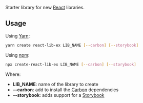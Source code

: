 Starter library for new [React](https://reactjs.org/) libraries.

## Usage

Using [Yarn](https://yarnpkg.com/):

```bash
yarn create react-lib-ex LIB_NAME [--carbon] [--storybook]
```

Using [npm](https://www.npmjs.com/package/npx):

```bash
npx create-react-lib-ex LIB_NAME [--carbon] [--storybook]
```

Where:

- **LIB_NAME**: name of the library to create
- **--carbon**: add to install the [Carbon](https://www.carbondesignsystem.com/getting-started/developers/react) dependencies
- **--storybook**: adds support for a [Storybook](https://storybook.js.org/)

